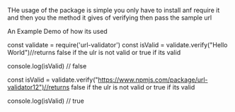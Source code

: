 THe usage of the package is simple you only have to install anf require it and then you the method it gives of verifying then pass the sample url 

An Example Demo of how its used

const validate = require('url-validator')
const isValid = validate.verify("Hello World")//returns false if the ulr is not valid or true if its valid

console.log(isValid) // false

const isValid = validate.verify("https://www.npmjs.com/package/url-validator12")//returns false if the ulr is not valid or true if its valid

console.log(isValid) // true